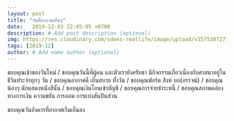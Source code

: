 ```yaml
---
layout: post
title: "วันที่อากาศเย็นๆ"
date:   2019-12-03 22:45:05 +0700
description: # Add post description (optional)
img: https://res.cloudinary.com/sdees-reallife/image/upload/v1575387277/1575331758210.jpg # Add image post (optional)
tags: [2019-12]
author: # Add name author (optional)
---
```

ขอบคุณเช้าของวันใหม่ / ขอบคุณวันนี้ที่ผู้คน และตัวเรายังศรัทธา มีกิจกรรมเกี่ยวเนื่องกับศาสนาอยู่ในชีวิตประจำทุกๆ วัน / ขอบคุณอากาศดี เย็นสบาย ทั้งวัน / ขอบคุณฟอร์ด สิงห์ บอ(อรรจน์) / ขอบคุณน้องๆ นักแสดงหนังสีนั้น / ขอบคุณเงินโอนเข้าบัญชี / ขอบคุณการจ่ายชำระหนี้ / ขอบคุณสภาพคล่องทางการเงิน ความขยัน การออม การแบ่งสันปันส่วน

<i class="fa fa-child" style="color:plum"></i>

ขอบคุณวันอังคารที่อากาศเริ่มเย็นลง
